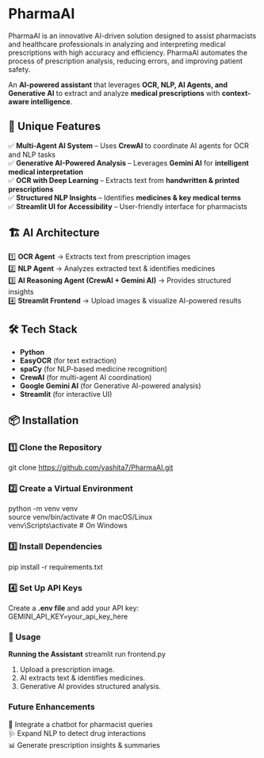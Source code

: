 # PharmaAI
PharmaAI is an innovative AI-driven solution designed to assist pharmacists and healthcare professionals in analyzing and interpreting medical prescriptions with high accuracy and efficiency. PharmaAI automates the process of prescription analysis, reducing errors, and improving patient safety.

An **AI-powered assistant** that leverages **OCR, NLP, AI Agents, and Generative AI** to extract and analyze **medical prescriptions** with **context-aware intelligence**.  

## 🚀 Unique Features  
✅ **Multi-Agent AI System** – Uses **CrewAI** to coordinate AI agents for OCR and NLP tasks  
✅ **Generative AI-Powered Analysis** – Leverages **Gemini AI** for **intelligent medical interpretation**  
✅ **OCR with Deep Learning** – Extracts text from **handwritten & printed prescriptions**  
✅ **Structured NLP Insights** – Identifies **medicines & key medical terms**  
✅ **Streamlit UI for Accessibility** – User-friendly interface for pharmacists  

## 🏗️ AI Architecture  
1️⃣ **OCR Agent** → Extracts text from prescription images  
2️⃣ **NLP Agent** → Analyzes extracted text & identifies medicines  
3️⃣ **AI Reasoning Agent (CrewAI + Gemini AI)** → Provides structured insights  
4️⃣ **Streamlit Frontend** → Upload images & visualize AI-powered results  

## 🛠️ Tech Stack  
- **Python**  
- **EasyOCR** (for text extraction)  
- **spaCy** (for NLP-based medicine recognition)  
- **CrewAI** (for multi-agent AI coordination)  
- **Google Gemini AI** (for Generative AI-powered analysis)  
- **Streamlit** (for interactive UI)  

## 📦 Installation  
### 1️⃣ Clone the Repository  
git clone https://github.com/yashita7/PharmaAI.git

### 2️⃣ Create a Virtual Environment
python -m venv venv <br>
source venv/bin/activate  # On macOS/Linux <br>
venv\Scripts\activate     # On Windows

### 3️⃣ Install Dependencies
pip install -r requirements.txt

### 4️⃣ Set Up API Keys
Create a **.env file** and add your API key:
GEMINI_API_KEY=your_api_key_here

### 🎯 Usage
**Running the Assistant**
streamlit run frontend.py
1. Upload a prescription image.
2. AI extracts text & identifies medicines.
3. Generative AI provides structured analysis.

### Future Enhancements
🚀 Integrate a chatbot for pharmacist queries  <br>
🩺 Expand NLP to detect drug interactions <br>
📊 Generate prescription insights & summaries <br>
